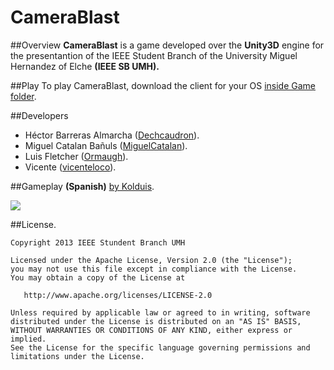 CameraBlast
===========

##Overview
**CameraBlast** is a game developed over the **Unity3D** engine for the presentantion of the IEEE Student Branch of the University Miguel Hernandez of Elche **(IEEE SB UMH).**

##Play
To play CameraBlast, download the client for your OS [inside Game folder][5].

##Developers
* Héctor Barreras Almarcha ([Dechcaudron][1]).
* Miguel Catalan Bañuls ([MiguelCatalan][2]).
* Luis Fletcher ([Ormaugh][3]).
* Vicente ([vicenteloco][4]).

##Gameplay
**(Spanish)** [by Kolduis][7].

[![](http://img.youtube.com/vi/-2aPbMMnvHE/0.jpg)][6]

##License.

	Copyright 2013 IEEE Stundent Branch UMH

   	Licensed under the Apache License, Version 2.0 (the "License");
   	you may not use this file except in compliance with the License.
   	You may obtain a copy of the License at

       http://www.apache.org/licenses/LICENSE-2.0

   	Unless required by applicable law or agreed to in writing, software
   	distributed under the License is distributed on an "AS IS" BASIS,
   	WITHOUT WARRANTIES OR CONDITIONS OF ANY KIND, either express or implied.
   	See the License for the specific language governing permissions and
   	limitations under the License.



[1]: https://github.com/Dechcaudron
[2]: https://github.com/MiguelCatalan
[3]: https://github.com/Ormaugh
[4]: https://github.com/vicenteloco
[5]: https://github.com/IEEEsbUMH/CameraBlast/tree/master/Game
[6]: https://www.youtube.com/watch?v=-2aPbMMnvHE
[7]: https://www.youtube.com/user/belzotas?feature=watch